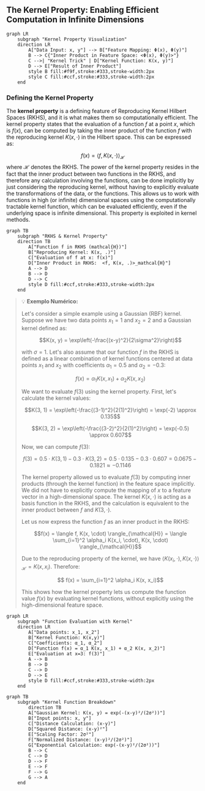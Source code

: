 ## The Kernel Property: Enabling Efficient Computation in Infinite Dimensions

```mermaid
graph LR
    subgraph "Kernel Property Visualization"
    direction LR
        A["Data Input: x, y"] --> B["Feature Mapping: Φ(x), Φ(y)"]
        B --> C{"Inner Product in Feature Space: <Φ(x), Φ(y)>"}
        C -->| "Kernel Trick" | D["Kernel Function: K(x, y)"]
        D --> E["Result of Inner Product"]
        style B fill:#f9f,stroke:#333,stroke-width:2px
        style C fill:#ccf,stroke:#333,stroke-width:2px
    end
```

### Defining the Kernel Property

The **kernel property** is a defining feature of Reproducing Kernel Hilbert Spaces (RKHS), and it is what makes them so computationally efficient. The kernel property states that the evaluation of a function $f$ at a point $x$, which is $f(x)$, can be computed by taking the inner product of the function $f$ with the reproducing kernel $K(x, \cdot)$ in the Hilbert space. This can be expressed as:

$$
f(x) = \langle f, K(x, \cdot) \rangle_{\mathcal{H}}
$$
where $\mathcal{H}$ denotes the RKHS. The power of the kernel property resides in the fact that the inner product between two functions in the RKHS, and therefore any calculation involving the functions, can be done implicitly by just considering the reproducing kernel, without having to explicitly evaluate the transformations of the data, or the functions. This allows us to work with functions in high (or infinite) dimensional spaces using the computationally tractable kernel function, which can be evaluated efficiently, even if the underlying space is infinite dimensional. This property is exploited in kernel methods.

```mermaid
graph TB
    subgraph "RKHS & Kernel Property"
    direction TB
        A["Function f in RKHS (mathcal{H})"]
        B["Reproducing Kernel: K(x, .)"]
        C["Evaluation of f at x: f(x)"]
        D["Inner Product in RKHS:  <f, K(x, .)>_mathcal{H}"]
        A --> D
        B --> D
        D --> C
        style D fill:#ccf,stroke:#333,stroke-width:2px
    end
```

> 💡 **Exemplo Numérico:**
>
> Let's consider a simple example using a Gaussian (RBF) kernel. Suppose we have two data points $x_1 = 1$ and $x_2 = 2$ and a Gaussian kernel defined as:
>
> $$K(x, y) = \exp\left(-\frac{(x-y)^2}{2\sigma^2}\right)$$
>
> with $\sigma = 1$.  Let's also assume that our function $f$ in the RKHS is defined as a linear combination of kernel functions centered at data points $x_1$ and $x_2$ with coefficients $\alpha_1 = 0.5$ and $\alpha_2 = -0.3$:
>
> $$f(x) = \alpha_1 K(x, x_1) + \alpha_2 K(x, x_2)$$
>
> We want to evaluate $f(3)$ using the kernel property. First, let's calculate the kernel values:
>
> $$K(3, 1) = \exp\left(-\frac{(3-1)^2}{2(1)^2}\right) = \exp(-2) \approx 0.135$$
>
> $$K(3, 2) = \exp\left(-\frac{(3-2)^2}{2(1)^2}\right) = \exp(-0.5) \approx 0.607$$
>
> Now, we can compute $f(3)$:
>
> $$f(3) = 0.5 \cdot K(3, 1) - 0.3 \cdot K(3, 2) = 0.5 \cdot 0.135 - 0.3 \cdot 0.607 = 0.0675 - 0.1821 \approx -0.1146$$
>
>  The kernel property allowed us to evaluate $f(3)$ by computing inner products (through the kernel function) in the feature space implicitly. We did not have to explicitly compute the mapping of $x$ to a feature vector in a high-dimensional space. The kernel $K(x, \cdot)$ is acting as a basis function in the RKHS, and the calculation is equivalent to the inner product between $f$ and $K(3, \cdot)$.
>
>  Let us now express the function $f$ as an inner product in the RKHS:
>
> $$f(x) = \langle f, K(x, \cdot) \rangle_{\mathcal{H}} = \langle \sum_{i=1}^2 \alpha_i K(x_i, \cdot), K(x, \cdot) \rangle_{\mathcal{H}}$$
>
>  Due to the reproducing property of the kernel, we have $\langle K(x_i, \cdot), K(x, \cdot) \rangle_{\mathcal{H}} = K(x, x_i)$. Therefore:
>
> $$ f(x) = \sum_{i=1}^2 \alpha_i K(x, x_i)$$
>
>  This shows how the kernel property lets us compute the function value $f(x)$ by evaluating kernel functions, without explicitly using the high-dimensional feature space.
>

```mermaid
graph LR
    subgraph "Function Evaluation with Kernel"
    direction LR
        A["Data points: x_1, x_2"]
        B["Kernel Function: K(x,y)"]
        C["Coefficients: α_1, α_2"]
        D["Function f(x) = α_1 K(x, x_1) + α_2 K(x, x_2)"]
        E["Evaluation at x=3: f(3)"]
        A --> B
        B --> D
        C --> D
        D --> E
        style D fill:#ccf,stroke:#333,stroke-width:2px
    end
```

```mermaid
graph TB
    subgraph "Kernel Function Breakdown"
        direction TB
        A["Gaussian Kernel: K(x, y) = exp(-(x-y)²/(2σ²))"]
        B["Input points: x, y"]
        C["Distance Calculation: (x-y)"]
        D["Squared Distance: (x-y)²"]
        E["Scaling Factor: 2σ²"]
        F["Normalized Distance: (x-y)²/(2σ²)"]
        G["Exponential Calculation: exp(-(x-y)²/(2σ²))"]
        B --> C
        C --> D
        D --> F
        E --> F
        F --> G
        G --> A
    end
```

[^5.8.1]: "The basis function h₁(x) = K(x, x₁) (as a function of the first argument) is known as the representer of evaluation at xi in HK, since for f ∈ HK, it is easily seen that (K(·, xi), f)HK = f(xi)." *(Trecho de <Basis Expansions and Regularization>)*
